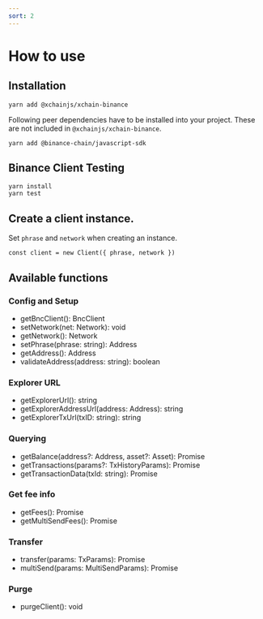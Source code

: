 ```yaml
---
sort: 2
---
```


# How to use

## Installation

```
yarn add @xchainjs/xchain-binance
```

Following peer dependencies have to be installed into your project. These are not included in `@xchainjs/xchain-binance`.

```
yarn add @binance-chain/javascript-sdk
```

## Binance Client Testing

```
yarn install
yarn test
```

## Create a client instance.

Set `phrase` and `network` when creating an instance.

```
const client = new Client({ phrase, network })
```

## Available functions

### Config and Setup

* getBncClient(): BncClient
* setNetwork(net: Network): void
* getNetwork(): Network
* setPhrase(phrase: string): Address
* getAddress(): Address
* validateAddress(address: string): boolean

### Explorer URL

* getExplorerUrl(): string
* getExplorerAddressUrl(address: Address): string
* getExplorerTxUrl(txID: string): string

### Querying

* getBalance(address?: Address, asset?: Asset): Promise<Balances>
* getTransactions(params?: TxHistoryParams): Promise<TxsPage>
* getTransactionData(txId: string): Promise<Tx>

### Get fee info

* getFees(): Promise<Fees>
* getMultiSendFees(): Promise<Fees>

### Transfer

* transfer(params: TxParams): Promise<TxHash>
* multiSend(params: MultiSendParams): Promise<TxHash>

### Purge

* purgeClient(): void
